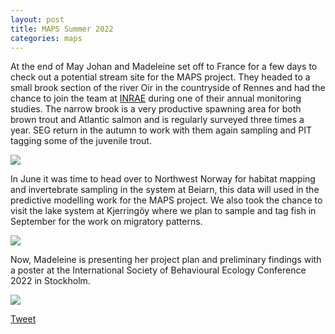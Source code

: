 ```yaml
---
layout: post
title: MAPS Summer 2022
categories: maps
---
```


At the end of May Johan and Madeleine set off to France for a few days to check out a potential stream site for the MAPS project. <!--more--> They headed to a small brook section of the river Oir in the countryside of Rennes and had the chance to join the team at <a href="https://www.inrae.fr/en"> INRAE</a> during one of their annual monitoring studies. The narrow brook is a very productive spawning area for both brown trout and Atlantic salmon and is regularly surveyed three times a year. SEG return in the autumn to work with them again sampling and PIT tagging some of the juvenile trout.


<div class="row">
  <div class="column">
    <img src="https://user-images.githubusercontent.com/96004332/182793047-ac4a2dc0-2907-4838-9da7-727aeda0bee8.png" />
  </div>
</div>

In June it was time to head over to Northwest Norway for habitat mapping and invertebrate sampling in the system at Beiarn, this data will used in the predictive modelling work for the MAPS project. We also took the chance to visit the lake system at Kjerringöy where we plan to sample and tag fish in September for the work on migratory patterns. 

<div class="row">
  <div class="column">
    <img src="https://user-images.githubusercontent.com/96004332/182793468-b055c068-e048-489c-b945-0dce24014288.JPG" />
  </div>
</div>

Now, Madeleine is presenting her project plan and preliminary findings with a poster at the International Society of Behavioural Ecology Conference 2022 in Stockholm.

<div class="row">
  <div class="column">
    <img src="https://user-images.githubusercontent.com/96004332/182793821-5036e21f-9abb-47a0-bd84-373bd527d38f.jpg" />
  </div>
</div>


<a href="https://twitter.com/share?ref_src=twsrc%5Etfw" class="twitter-share-button" data-show-count="false">Tweet</a><script async src="https://platform.twitter.com/widgets.js" charset="utf-8"></script>
